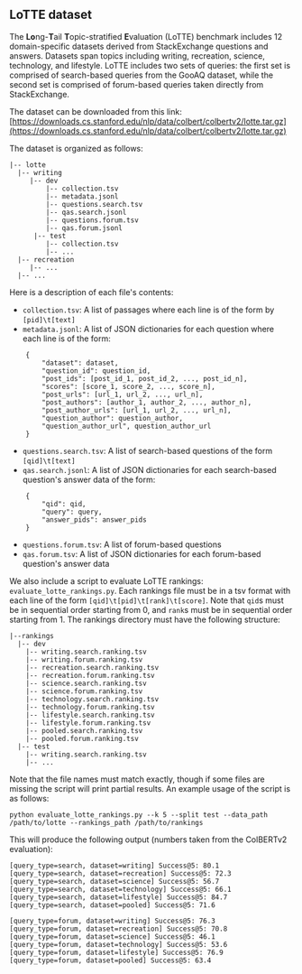 ## LoTTE dataset

The <b>Lo</b>ng-<b>T</b>ail <b>T</b>opic-stratified <b>E</b>valuation (LoTTE) benchmark includes 12 domain-specific datasets derived from StackExchange questions and answers. Datasets span topics including writing, recreation, science, technology, and lifestyle. LoTTE includes two sets of queries: the first set is comprised of search-based queries from the GooAQ dataset, while the second set is comprised of forum-based queries taken directly from StackExchange.

The dataset can be downloaded from this link: [https://downloads.cs.stanford.edu/nlp/data/colbert/colbertv2/lotte.tar.gz](https://downloads.cs.stanford.edu/nlp/data/colbert/colbertv2/lotte.tar.gz)

The dataset is organized as follows:
```
|-- lotte
  |-- writing
     |-- dev
	     |-- collection.tsv
	     |-- metadata.jsonl
	     |-- questions.search.tsv
	     |-- qas.search.jsonl
	     |-- questions.forum.tsv
	     |-- qas.forum.jsonl
	  |-- test
	     |-- collection.tsv
	     |-- ...
  |-- recreation
     |-- ...
  |-- ...
```
Here is a description of each file's contents:
-  `collection.tsv`:  A list of passages where each line is of the form by `[pid]\t[text]`
- `metadata.jsonl`: A list of JSON dictionaries for each question where each line is of the form:
```
    {
    	"dataset": dataset,
    	"question_id": question_id,
    	"post_ids": [post_id_1, post_id_2, ..., post_id_n],
    	"scores": [score_1, score_2, ..., score_n],
    	"post_urls": [url_1, url_2, ..., url_n],
    	"post_authors": [author_1, author_2, ..., author_n],
    	"post_author_urls": [url_1, url_2, ..., url_n],
    	"question_author": question_author,
    	"question_author_url", question_author_url
    }
```
- `questions.search.tsv`:  A list of search-based questions of the form `[qid]\t[text]`
- `qas.search.jsonl`: A list of JSON dictionaries for each search-based question's answer data of the form:

```
	{
		"qid": qid,
		"query": query,
		"answer_pids": answer_pids
	}
```
- `questions.forum.tsv`: A list of forum-based questions
- `qas.forum.tsv`: A list of JSON dictionaries for each forum-based question's answer data

We also include a script to evaluate LoTTE rankings: `evaluate_lotte_rankings.py`. Each rankings file must be in a tsv format with each line of the form `[qid]\t[pid]\t[rank]\t[score]`. Note that `qid`s must be in sequential order starting from 0, and `rank`s must be  in sequential order starting from 1. The rankings directory must have the following structure:
```
|--rankings
  |-- dev
    |-- writing.search.ranking.tsv
    |-- writing.forum.ranking.tsv
    |-- recreation.search.ranking.tsv
    |-- recreation.forum.ranking.tsv
    |-- science.search.ranking.tsv
    |-- science.forum.ranking.tsv
    |-- technology.search.ranking.tsv
    |-- technology.forum.ranking.tsv
    |-- lifestyle.search.ranking.tsv
    |-- lifestyle.forum.ranking.tsv
    |-- pooled.search.ranking.tsv
    |-- pooled.forum.ranking.tsv
  |-- test
    |-- writing.search.ranking.tsv
    |-- ...
```
Note that the file names must match exactly, though if some files are missing the script will print partial results. An example usage of the script is as follows:
```
python evaluate_lotte_rankings.py --k 5 --split test --data_path /path/to/lotte --rankings_path /path/to/rankings
```
This will produce the following output (numbers taken from the ColBERTv2 evaluation):
```
[query_type=search, dataset=writing] Success@5: 80.1
[query_type=search, dataset=recreation] Success@5: 72.3
[query_type=search, dataset=science] Success@5: 56.7
[query_type=search, dataset=technology] Success@5: 66.1
[query_type=search, dataset=lifestyle] Success@5: 84.7
[query_type=search, dataset=pooled] Success@5: 71.6

[query_type=forum, dataset=writing] Success@5: 76.3
[query_type=forum, dataset=recreation] Success@5: 70.8
[query_type=forum, dataset=science] Success@5: 46.1
[query_type=forum, dataset=technology] Success@5: 53.6
[query_type=forum, dataset=lifestyle] Success@5: 76.9
[query_type=forum, dataset=pooled] Success@5: 63.4
```
